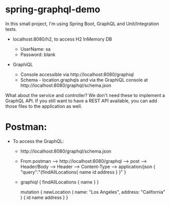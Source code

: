 # spring-graphql-demo
In this small project, I'm using Spring Boot, GraphQL and Unit/Integration tests.

- localhost:8080/h2, to access H2 InMemory DB
  - UserName: sa
  - Password: blank
  
- GraphiQL
  - Console accessible via http://localhost:8080/graphiql
  - Schema - location.graphqls and via the GraphiQL console at http://localhost:8080/graphql/schema.json
  
What about the service and controller? We don't need these to implement a GraphQL API. If you still want to have a REST API available, you can add those files to the application as well.

# Postman:

- To access the GraphQL:
  - http://localhost:8080/graphql/schema.json
  - From postman --> http://localhost:8080/graphql --> post --> Header/Body --> Header --> Content-Type --> application/json
    {
    "query":"{findAllLocations{ name id address } }"
    }
  - graphiql
    {
      findAllLocations {
        name
      }
    }
    
    mutation {
      newLocation (
        name: "Los Angeles",
        address: "California"
        ) {
          id
          name
          address
        }
    }
  